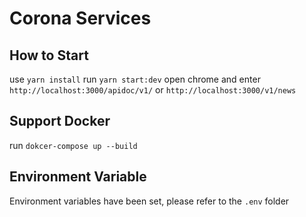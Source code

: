 # Corona Services

## How to Start

use `yarn install`
run `yarn start:dev`
open chrome and enter `http://localhost:3000/apidoc/v1/` or `http://localhost:3000/v1/news`

## Support Docker

run `dokcer-compose up --build`

## Environment Variable

Environment variables have been set, please refer to the `.env` folder
